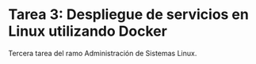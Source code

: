 # Tarea 3: Despliegue de servicios en Linux utilizando Docker
Tercera tarea del ramo Administración de Sistemas Linux.
